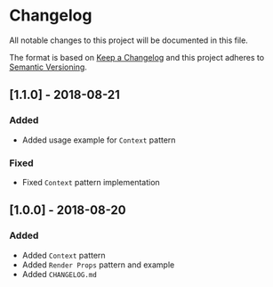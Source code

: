 # Changelog
All notable changes to this project will be documented in this file.

The format is based on [Keep a Changelog](http://keepachangelog.com/en/1.0.0/)
and this project adheres to [Semantic Versioning](http://semver.org/spec/v2.0.0.html).

## [1.1.0] - 2018-08-21
### Added
 - Added usage example for `Context` pattern

### Fixed
 - Fixed `Context` pattern implementation

## [1.0.0] - 2018-08-20
### Added
- Added `Context` pattern
- Added `Render Props` pattern and example
- Added `CHANGELOG.md`